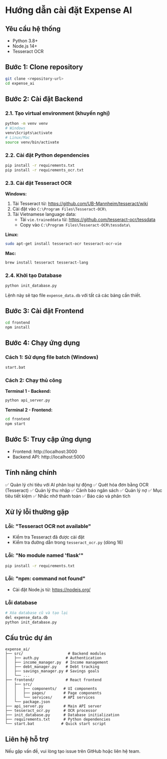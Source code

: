 # Hướng dẫn cài đặt Expense AI

## Yêu cầu hệ thống
- Python 3.8+
- Node.js 14+
- Tesseract OCR

## Bước 1: Clone repository
```bash
git clone <repository-url>
cd expense_ai
```

## Bước 2: Cài đặt Backend

### 2.1. Tạo virtual environment (khuyến nghị)
```bash
python -m venv venv
# Windows
venv\Scripts\activate
# Linux/Mac
source venv/bin/activate
```

### 2.2. Cài đặt Python dependencies
```bash
pip install -r requirements.txt
pip install -r requirements_ocr.txt
```

### 2.3. Cài đặt Tesseract OCR

**Windows:**
1. Tải Tesseract từ: https://github.com/UB-Mannheim/tesseract/wiki
2. Cài đặt vào `C:\Program Files\Tesseract-OCR\`
3. Tải Vietnamese language data:
   - Tải `vie.traineddata` từ: https://github.com/tesseract-ocr/tessdata
   - Copy vào `C:\Program Files\Tesseract-OCR\tessdata\`

**Linux:**
```bash
sudo apt-get install tesseract-ocr tesseract-ocr-vie
```

**Mac:**
```bash
brew install tesseract tesseract-lang
```

### 2.4. Khởi tạo Database
```bash
python init_database.py
```

Lệnh này sẽ tạo file `expense_data.db` với tất cả các bảng cần thiết.

## Bước 3: Cài đặt Frontend

```bash
cd frontend
npm install
```

## Bước 4: Chạy ứng dụng

### Cách 1: Sử dụng file batch (Windows)
```bash
start.bat
```

### Cách 2: Chạy thủ công

**Terminal 1 - Backend:**
```bash
python api_server.py
```

**Terminal 2 - Frontend:**
```bash
cd frontend
npm start
```

## Bước 5: Truy cập ứng dụng

- Frontend: http://localhost:3000
- Backend API: http://localhost:5000

## Tính năng chính

✅ Quản lý chi tiêu với AI phân loại tự động
✅ Quét hóa đơn bằng OCR (Tesseract)
✅ Quản lý thu nhập
✅ Cảnh báo ngân sách
✅ Quản lý nợ
✅ Mục tiêu tiết kiệm
✅ Nhắc nhở thanh toán
✅ Báo cáo và phân tích

## Xử lý lỗi thường gặp

### Lỗi: "Tesseract OCR not available"
- Kiểm tra Tesseract đã được cài đặt
- Kiểm tra đường dẫn trong `tesseract_ocr.py` (dòng 16)

### Lỗi: "No module named 'flask'"
```bash
pip install -r requirements.txt
```

### Lỗi: "npm: command not found"
- Cài đặt Node.js từ: https://nodejs.org/

### Lỗi database
```bash
# Xóa database cũ và tạo lại
del expense_data.db
python init_database.py
```

## Cấu trúc dự án

```
expense_ai/
├── src/                    # Backend modules
│   ├── auth.py            # Authentication
│   ├── income_manager.py  # Income management
│   ├── debt_manager.py    # Debt tracking
│   ├── savings_manager.py # Savings goals
│   └── ...
├── frontend/              # React frontend
│   ├── src/
│   │   ├── components/   # UI components
│   │   ├── pages/        # Page components
│   │   └── services/     # API services
│   └── package.json
├── api_server.py         # Main API server
├── tesseract_ocr.py      # OCR processor
├── init_database.py      # Database initialization
├── requirements.txt      # Python dependencies
└── start.bat            # Quick start script

```

## Liên hệ hỗ trợ

Nếu gặp vấn đề, vui lòng tạo issue trên GitHub hoặc liên hệ team.
